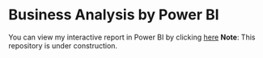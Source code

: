 # Business Analysis by Power BI

You can view my interactive report in Power BI by clicking [here](https://app.powerbi.com/groups/me/reports/198c2300-b8ae-493a-aee1-d42761acfd03/bbd859112e7805036c31?experience=power-bi)
**Note**: This repository is under construction.
